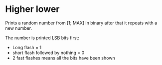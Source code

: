 # Higher lower
Prints a random number from [1; MAX] in binary after that it repeats with a new number.

The number is printed LSB bits first:
* Long flash = 1
* short flash followed by nothing = 0
* 2 fast flashes means all the bits have been shown